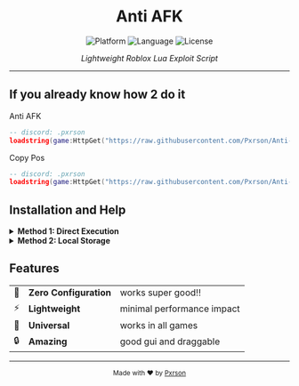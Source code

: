 <div align="center">

# Anti AFK

<p>
  <img src="https://img.shields.io/badge/Platform-Roblox-00a2ff?style=for-the-badge&logo=roblox&logoColor=white" alt="Platform">
  <img src="https://img.shields.io/badge/Language-Lua-2C2D72?style=for-the-badge&logo=lua&logoColor=white" alt="Language">
  <img src="https://img.shields.io/badge/License-MIT-green?style=for-the-badge" alt="License">
</p>

<p><em>Lightweight Roblox Lua Exploit Script</em></p>

</div>

---

## If you already know how 2 do it

Anti AFK
```lua
-- discord: .pxrson
loadstring(game:HttpGet("https://raw.githubusercontent.com/Pxrson/Anti-AFK/refs/heads/main/script",true))()
```
Copy Pos
```lua
-- discord: .pxrson
loadstring(game:HttpGet("https://raw.githubusercontent.com/Pxrson/Anti-AFK_CopyPos/refs/heads/main/copy%20pos.lua",true))()
```
## Installation and Help

<details>
<summary><b>Method 1: Direct Execution</b></summary>

Anti AFK
```lua
-- execute
-- discord: .pxrson
loadstring(game:HttpGet("https://raw.githubusercontent.com/Pxrson/Anti-AFK/refs/heads/main/script",true))()
```
Copy Pos
```lua
-- execute
-- discord: .pxrson
loadstring(game:HttpGet("https://raw.githubusercontent.com/Pxrson/Anti-AFK_CopyPos/refs/heads/main/copy%20pos.lua",true))()
```

</details>

<details>
<summary><b>Method 2: Local Storage</b></summary>

1. Download `anti_afk.lua`
2. Place in your executor's autoexec folder
3. Restart your executor

</details>

## Features

<table>
  <tr>
    <td>🎯</td>
    <td><b>Zero Configuration</b></td>
    <td>works super good!!</td>
  </tr>
  <tr>
    <td>⚡</td>
    <td><b>Lightweight</b></td>
    <td>minimal performance impact</td>
  </tr>
  <tr>
    <td>🔧</td>
    <td><b>Universal</b></td>
    <td>works in all games</td>
  </tr>
  <tr>
    <td>🔒</td>
    <td><b>Amazing</b></td>
    <td>good gui and draggable</td>
  </tr>
</table>

---

<div align="center">

<p><sub>Made with ❤️ by <a href="https://github.com/Pxrson">Pxrson</a></sub></p>

</div>

